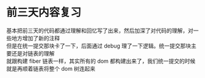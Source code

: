 # 前三天内容复习

基本把前三天的代码都通过理解和回忆写了出来，然后加深了对代码的理解，对一些地方增加了新的注释  
但是在统一提交那块卡了一下，后面通过 debug 理了一下逻辑。统一提交那块主要还是对链表的理解  
就跟构建 fiber 链表一样，其实所有的 dom 都构建出来了，我们统一提交的时候就是再顺着链表将整个 dom 树连起来

